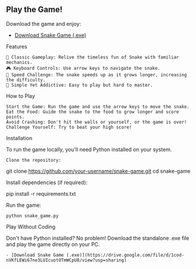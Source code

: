 ## Play the Game!
Download the game and enjoy:
- [Download Snake Game (.exe)](https://drive.google.com/file/d/1cod-nVKfLEWi67ne3LUIcuotOTmWCpU8/view?usp=sharing)

Features

    🐍 Classic Gameplay: Relive the timeless fun of Snake with familiar mechanics.
    🎮 Keyboard Controls: Use arrow keys to navigate the snake.
    🚀 Speed Challenge: The snake speeds up as it grows longer, increasing the difficulty.
    🌟 Simple Yet Addictive: Easy to play but hard to master.

How to Play

    Start the Game: Run the game and use the arrow keys to move the snake.
    Eat the Food: Guide the snake to the food to grow longer and score points.
    Avoid Crashing: Don't hit the walls or yourself, or the game is over!
    Challenge Yourself: Try to beat your high score!


Installation

To run the game locally, you’ll need Python installed on your system.

    Clone the repository:

git clone https://github.com/your-username/snake-game.git
cd snake-game

Install dependencies (if required):

pip install -r requirements.txt

Run the game:

    python snake_game.py

Play Without Coding

Don't have Python installed? No problem! Download the standalone .exe file and play the game directly on your PC.

    - [Download Snake Game (.exe)](https://drive.google.com/file/d/1cod-nVKfLEWi67ne3LUIcuotOTmWCpU8/view?usp=sharing)
